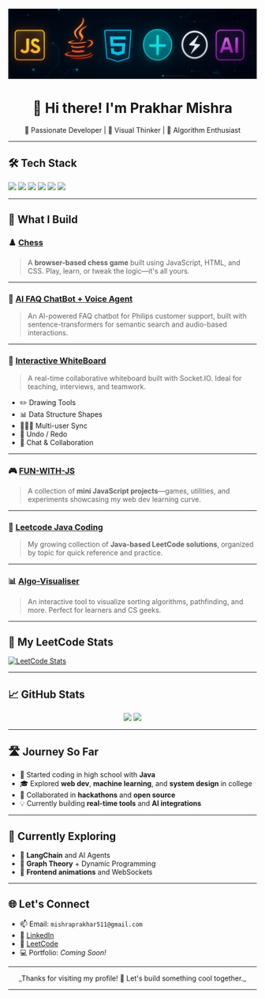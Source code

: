 <!-- Banner -->
<p align="center">
  <img src="https://raw.githubusercontent.com/PrakharGEN/PrakharGEN/main/assets/main/Screenshot%202025-05-12%20190333.png" alt="Tech Stack Banner" width="800px" />
</p>

<h1 align="center">👋 Hi there! I'm Prakhar Mishra</h1>
<p align="center">
  🚀 Passionate Developer | 🎨 Visual Thinker | 🧠 Algorithm Enthusiast
</p>

---

## 🛠️ Tech Stack

<p align="left">
  <img src="https://img.shields.io/badge/JavaScript-F7DF1E?style=for-the-badge&logo=javascript&logoColor=black"/>
  <img src="https://img.shields.io/badge/HTML5-E34F26?style=for-the-badge&logo=html5&logoColor=white"/>
  <img src="https://img.shields.io/badge/CSS3-1572B6?style=for-the-badge&logo=css3&logoColor=white"/>
  <img src="https://img.shields.io/badge/Java-ED8B00?style=for-the-badge&logo=java&logoColor=white"/>
  <img src="https://img.shields.io/badge/FastAPI-009688?style=for-the-badge&logo=fastapi&logoColor=white"/>
  <img src="https://img.shields.io/badge/Socket.IO-010101?style=for-the-badge&logo=socket.io&logoColor=white"/>
</p>

---

## 🧩 What I Build

### ♟️ [Chess](https://github.com/PrakharGEN/Chess)

> A **browser-based chess game** built using JavaScript, HTML, and CSS. Play, learn, or tweak the logic—it's all yours.

<p align="center">
  <div class="slideshow-container">
    <div class="slide fade">
      <img src="https://raw.githubusercontent.com/PrakharGEN/assets/main/chess-preview.gif" width="80%" />
    </div>
    <div class="slide fade">
      <img src="https://raw.githubusercontent.com/PrakharGEN/assets/main/chess-preview2.gif" width="80%" />
    </div>
    <div class="slide fade">
      <img src="https://raw.githubusercontent.com/PrakharGEN/assets/main/chess-preview3.gif" width="80%" />
    </div>
  </div>
</p>

---

### 🤖 [AI FAQ ChatBot + Voice Agent](https://github.com/PrakharGEN/AI-FAQ-CHATBOT)

> An AI-powered FAQ chatbot for Philips customer support, built with sentence-transformers for semantic search and audio-based interactions.

<p align="center">
  <div class="slideshow-container">
    <div class="slide fade">
      <img src="https://raw.githubusercontent.com/PrakharGEN/assets/main/chatbot-preview.gif" width="80%" />
    </div>
    <div class="slide fade">
      <img src="https://raw.githubusercontent.com/PrakharGEN/assets/main/chatbot-preview2.gif" width="80%" />
    </div>
    <div class="slide fade">
      <img src="https://raw.githubusercontent.com/PrakharGEN/assets/main/chatbot-preview3.gif" width="80%" />
    </div>
  </div>
</p>

---

### 📝 [Interactive WhiteBoard](https://github.com/PrakharGEN/WHITEBOARD)

> A real-time collaborative whiteboard built with Socket.IO. Ideal for teaching, interviews, and teamwork.

- ✏️ Drawing Tools  
- 📊 Data Structure Shapes  
- 🧑‍🤝‍🧑 Multi-user Sync  
- 🔄 Undo / Redo  
- 💬 Chat & Collaboration

<p align="center">
  <div class="slideshow-container">
    <div class="slide fade">
      <img src="https://raw.githubusercontent.com/PrakharGEN/assets/main/whiteboard-preview1.gif" width="80%" />
    </div>
    <div class="slide fade">
      <img src="https://raw.githubusercontent.com/PrakharGEN/assets/main/whiteboard-preview2.gif" width="80%" />
    </div>
    <div class="slide fade">
      <img src="https://raw.githubusercontent.com/PrakharGEN/assets/main/whiteboard-preview3.gif" width="80%" />
    </div>
  </div>
</p>

---

### 🎮 [FUN-WITH-JS](https://github.com/PrakharGEN/FUN-WITHJS)

> A collection of **mini JavaScript projects**—games, utilities, and experiments showcasing my web dev learning curve.

<p align="center">
  <div class="slideshow-container">
    <div class="slide fade">
      <img src="https://raw.githubusercontent.com/PrakharGEN/assets/main/funwithjs-preview1.gif" width="80%" />
    </div>
    <div class="slide fade">
      <img src="https://raw.githubusercontent.com/PrakharGEN/assets/main/funwithjs-preview2.gif" width="80%" />
    </div>
  </div>
</p>

---

### 📘 [Leetcode Java Coding](https://github.com/PrakharGEN/leetcode-java-coing)

> My growing collection of **Java-based LeetCode solutions**, organized by topic for quick reference and practice.

---

### 📊 [Algo-Visualiser](https://github.com/PrakharGEN/Algo-Visualise)

> An interactive tool to visualize sorting algorithms, pathfinding, and more. Perfect for learners and CS geeks.

---

## 🧠 My LeetCode Stats

[![LeetCode Stats](https://leetcard.jacoblin.cool/PrakharMishraEnginner?theme=dark&font=baloo&ext=hatmp)](https://leetcode.com/PrakharMishraEnginner)

---

## 📈 GitHub Stats

<p align="center">
  <img src="https://github-readme-stats.vercel.app/api?username=PrakharGEN&show_icons=true&theme=tokyonight" width="48%" />
  <img src="https://streak-stats.demolab.com/?user=PrakharGEN&theme=tokyonight" width="48%" />
</p>

---

## 🛣️ Journey So Far

- 🏁 Started coding in high school with **Java**
- 🎓 Explored **web dev**, **machine learning**, and **system design** in college
- 🤝 Collaborated in **hackathons** and **open source**
- 💡 Currently building **real-time tools** and **AI integrations**

---

## 🧭 Currently Exploring

- 🤖 **LangChain** and AI Agents  
- 🔗 **Graph Theory** + Dynamic Programming  
- 🎨 **Frontend animations** and WebSockets  

---

## 🌐 Let's Connect

- 📫 Email: `mishraprakhar511@gmail.com`  
- 💼 [LinkedIn](https://linkedin.com/in/prakharmishraengineer)  
- 🧠 [LeetCode](https://leetcode.com/PrakharMishraEnginner)  
- 💻 Portfolio: *Coming Soon!*  

---

<p align="center">
  _Thanks for visiting my profile! 🌟 Let's build something cool together._
</p>

---

<style>
  .slideshow-container {
    position: relative;
    width: 100%;
    max-width: 800px;
    margin: auto;
  }

  .slide {
    display: none;
  }

  .fade {
    animation-name: fade;
    animation-duration: 1.5s;
  }

  @keyframes fade {
    from { opacity: 0.4; }
    to { opacity: 1; }
  }

  .slideshow-container .active {
    display: block;
  }
</style>

<script>
  let slideIndex = 0;
  showSlides();

  function showSlides() {
    let slides = document.querySelectorAll('.slide');
    for (let i = 0; i < slides.length; i++) {
      slides[i].style.display = "none";
    }
    slideIndex++;
    if (slideIndex > slides.length) { slideIndex = 1 }
    slides[slideIndex-1].style.display = "block";
    setTimeout(showSlides, 3000); // Change image every 3 seconds
  }
</script>
